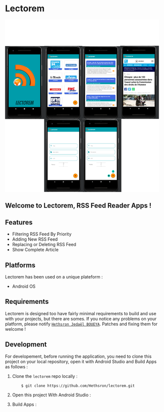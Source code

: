 # Lectorem

![image info](./lectorem.png)

## Welcome to **Lectorem**, RSS Feed Reader Apps !

## Features

*   Filtering RSS Feed By Priority
*   Adding New RSS Feed
*   Replacing or Deleting RSS Feed
*   Show Complete Article

## Platforms

Lectorem has been used on a unique plateform :

*   Android OS

## Requirements

Lectorem is designed too have fairly minimal requirements to build and use with your projects, but there are somes. If you notice any problems on your platform, please notify [`Hethsron Jedaël BOUEYA`](mailto:hetshron-jeadel.boueya@uha.fr). Patches and fixing them for welcome !

## Development
For developement, before running the application, you need to clone this project on your local repository, open it with Android Studio and Build Apps as follows :

1. Clone the `lectorem` repo locally :

    ```console
        $ git clone https://github.com/Hethsron/lectorem.git
    ```

2. Open this project With Android Studio :

3. Build Apps :
